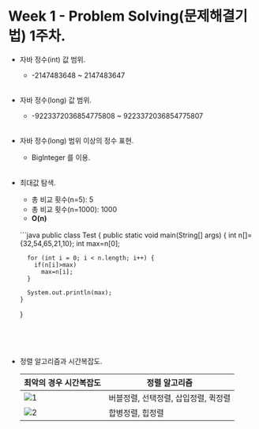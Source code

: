 Week 1 - Problem Solving(문제해결기법) 1주차.
===
* 자바 정수(int) 값 범위.
  * -2147483648 ~ 2147483647<br><br>
* 자바 정수(long) 값 범위.
  * -9223372036854775808 ~ 9223372036854775807<br><br>
* 자바 정수(long) 범위 이상의 정수 표현.
  * BigInteger 를 이용.<br><br>

* 최대값 탐색.
   * 총 비교 횟수(n=5): 5
   * 총 비교 횟수(n=1000): 1000
   * **O(n)**
  <br>
   ```java  
    public class Test {
      public static void main(String[] args) {
        int n[]= {32,54,65,21,10};
        int max=n[0];

        for (int i = 0; i < n.length; i++) {
          if(n[i]>max) 
            max=n[i];
        }

        System.out.println(max);
      } 
    }
   ```
<br><br>
* 정렬 알고리즘과 시간복잡도.

  |      최악의 경우 시간복잡도            | 정렬 알고리즘     | 
  ----------------- | ---------------------------- | 
  | ![1](https://user-images.githubusercontent.com/33312179/45468574-43616580-b760-11e8-96e5-f608bd7e6fd0.jpg)  | 버블정렬, 선택정렬, 삽입정렬, 퀵정렬  | 
  |  ![2](https://user-images.githubusercontent.com/33312179/45468598-6724ab80-b760-11e8-8cb3-2731bf0fd932.jpg)  | 합병정렬, 힙정렬  | 
  